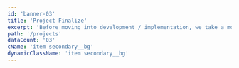 ```yaml
---
id: 'banner-03'
title: 'Project Finalize'
excerpt: 'Before moving into development / implementation, we take a moment to confirm all requirements with you. This phase involves thorough validation of every detail, from functionalities and features to design and deployment plans. <br /><br />We collaborate closely to ensure that the project aligns with your expectations and business objectives. By addressing any potential gaps or adjustments at this stage, we set the stage for a smooth execution and a successful launch.'
path: '/projects'
dataCount: '03'
cName: 'item secondary__bg'
dynamicClassName: 'item secondary__bg'
---
```

